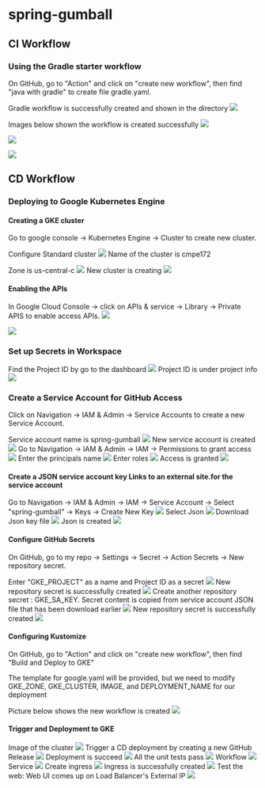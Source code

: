 # spring-gumball
## CI Workflow
### Using the Gradle starter workflow
On GitHub, go to "Action" and click on "create new workflow", then find "java with gradle" to create file gradle.yaml.

Gradle workflow is successfully created and shown in the directory
![](images/1.png)

Images below shown the workflow is created successfully
![](images/2.png)

![](images/3.png)

![](images/4.png)

## CD Workflow
### Deploying to Google Kubernetes Engine
#### Creating a GKE cluster
Go to google console -> Kubernetes Engine -> Cluster to create new cluster.

Configure Standard cluster
![](images/create-cluster1.png)
Name of the cluster is cmpe172

Zone is us-central-c
![](images/create-cluster2.png)
New cluster is creating
![](images/create-cluster3.png)

#### Enabling the APIs
In Google Cloud Console -> click on APIs & service -> Library -> Private APIS to enable access APIs.
![](images/enable-api1.png)

![](images/enable-api2.png)

### Set up Secrets in Workspace
Find the Project ID by go to the dashboard 
![](images/set-up-secret1.png)
Project ID is under project info
![](images/set-up-secret2.png)

### Create a Service Account for GitHub Access
Click on Navigation -> IAM & Admin -> Service Accounts to create a new Service Account.

Service account name is spring-gumball
![](images/create-service-account1.png)
New service account is created
![](images/create-service-account2.png)
Go to Navigation ->  IAM & Admin -> IAM -> Permissions to grant access 
![](images/grant-access1.png)
Enter the principals name
![](images/grant-access2.png)
Enter roles
![](images/grant-access3.png)
Access is granted
![](images/grant-access4.png)

#### Create a JSON service account key Links to an external site.for the service account
Go to Navigation ->  IAM & Admin -> IAM -> Service Account -> Select "spring-gumball" -> Keys -> Create New Key
![](images/service-account-key1.png)
Select Json
![](images/service-account-key2.png)
Download Json key file
![](images/json-key.png)
Json is created
![](images/json-key2.png)

#### Configure GitHub Secrets
On GitHub, go to my repo -> Settings -> Secret -> Action Secrets -> New repository secret.

Enter "GKE_PROJECT" as a name and Project ID as a secret 
![](images/gke-project.png)
New repository secret is successfully created
![](images/gke-project2.png)
Create another repository secret : GKE_SA_KEY. Secret content is copied from service account JSON file that has been download earlier
![](images/gke-sa-key.png)
New repository secret is successfully created
![](images/gke-sa-key2.png)

#### Configuring Kustomize
On GitHub, go to "Action" and click on "create new workflow", then find "Build and Deploy to GKE"

The template for google.yaml will be provided, but we need to modify GKE_ZONE, GKE_CLUSTER, IMAGE, and DEPLOYMENT_NAME for our deployment

Picture below shows the new workflow is created
![](images/configure-customize.png)

#### Trigger and Deployment to GKE
Image of the cluster
![](images/cluster1.png)
Trigger a CD deployment by creating a new GitHub Release
![](images/release.png)
Deployment is succeed 
![](images/release2.png)
All the unit tests pass
![](images/release3.png)
Workflow 
![](images/workflow.png)
Service
![](images/service-ingress.png)
Create ingress
![](images/create-ingress1.png)
Ingress is successfully created
![](images/create-ingress2.png)
Test the web: Web UI comes up on Load Balancer's External IP
![](images/web-ui.png)






